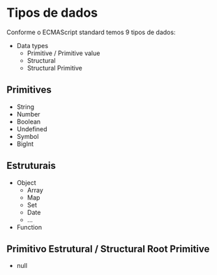 # Tipos de dados

Conforme o ECMAScript standard temos 9 tipos de dados:

* Data types
    * Primitive / Primitive value
    * Structural
    * Structural Primitive

## Primitives

* String
* Number
* Boolean
* Undefined
* Symbol
* BigInt


## Estruturais

* Object
    * Array
    * Map
    * Set
    * Date
    * ...
* Function

## Primitivo Estrutural / Structural Root Primitive

* null